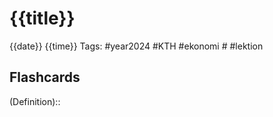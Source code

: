 # {{title}}

{{date}} {{time}}
Tags: #year2024 #KTH #ekonomi # #lektion



## Flashcards

(Definition)::
